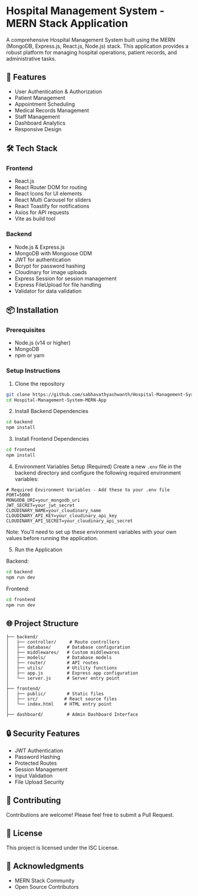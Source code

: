 # Hospital Management System - MERN Stack Application

A comprehensive Hospital Management System built using the MERN (MongoDB, Express.js, React.js, Node.js) stack. This application provides a robust platform for managing hospital operations, patient records, and administrative tasks.

## 🚀 Features

- User Authentication & Authorization
- Patient Management
- Appointment Scheduling
- Medical Records Management
- Staff Management
- Dashboard Analytics
- Responsive Design

## 🛠️ Tech Stack

### Frontend
- React.js
- React Router DOM for routing
- React Icons for UI elements
- React Multi Carousel for sliders
- React Toastify for notifications
- Axios for API requests
- Vite as build tool

### Backend
- Node.js & Express.js
- MongoDB with Mongoose ODM
- JWT for authentication
- Bcrypt for password hashing
- Cloudinary for image uploads
- Express Session for session management
- Express FileUpload for file handling
- Validator for data validation

## 📦 Installation

### Prerequisites
- Node.js (v14 or higher)
- MongoDB
- npm or yarn

### Setup Instructions

1. Clone the repository
```bash
git clone https://github.com/sabhavathyashwanth/Hospital-Management-System---MERN-App.git
cd Hospital-Management-System-MERN-App
```

2. Install Backend Dependencies
```bash
cd backend
npm install
```

3. Install Frontend Dependencies
```bash
cd frontend
npm install
```

4. Environment Variables Setup (Required)
Create a new `.env` file in the backend directory and configure the following required environment variables:

```
# Required Environment Variables - Add these to your .env file
PORT=5000
MONGODB_URI=your_mongodb_uri
JWT_SECRET=your_jwt_secret
CLOUDINARY_NAME=your_cloudinary_name
CLOUDINARY_API_KEY=your_cloudinary_api_key
CLOUDINARY_API_SECRET=your_cloudinary_api_secret
```

Note: You'll need to set up these environment variables with your own values before running the application.

5. Run the Application

Backend:
```bash
cd backend
npm run dev
```

Frontend:
```bash
cd frontend
npm run dev
```

## 🌐 Project Structure

```
├── backend/
│   ├── controller/     # Route controllers
│   ├── database/      # Database configuration
│   ├── middlewares/   # Custom middlewares
│   ├── models/        # Database models
│   ├── router/        # API routes
│   ├── utils/         # Utility functions
│   ├── app.js         # Express app configuration
│   └── server.js      # Server entry point
│
├── frontend/
│   ├── public/        # Static files
│   ├── src/          # React source files
│   └── index.html    # HTML entry point
│
├── dashboard/         # Admin Dashboard Interface
```

## 🔒 Security Features

- JWT Authentication
- Password Hashing
- Protected Routes
- Session Management
- Input Validation
- File Upload Security

## 🤝 Contributing

Contributions are welcome! Please feel free to submit a Pull Request.

## 📝 License

This project is licensed under the ISC License.

## 🙏 Acknowledgments

- MERN Stack Community
- Open Source Contributors 
